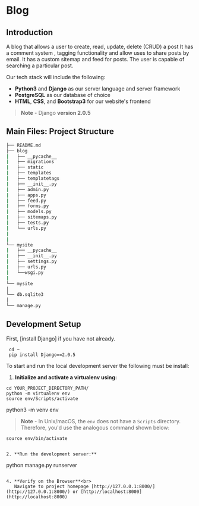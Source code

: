 # Blog

## Introduction

A blog that allows a user to create, read, update, delete (CRUD) a post
It has a comment system , tagging functionality and allow uses to share posts by email.
It has a custom sitemap and feed for posts.
The user is capable of searching a particular post.

Our tech stack will include the following:

- **Python3** and **Django** as our server language and server framework
- **PostgreSQL** as our database of choice
- **HTML**, **CSS**,  and  **Bootstrap3** for our website's frontend

> **Note** - Django **version 2.0.5**

## Main Files: Project Structure

```sh
├── README.md
├── blog
|   ├── __pycache__
|   ├── migrations
|   ├── static
|   ├── templates
|   ├── templatetags
|   ├── __init__.py
|   ├── admin.py
|   ├── apps.py
|   ├── feed.py
|   ├── forms.py
|   ├── models.py
|   ├── sitemaps.py
|   ├── tests.py
|   └── urls.py
|
| 
└── mysite
|   ├── __pycache__
|   ├── __init__.py
|   ├── settings.py
|   ├── urls.py
|   └──wsgi.py
|   
└── mysite
│
└── db.sqlite3
│
└── manage.py

```

## Development Setup

First, [install Django] if you have not already.

```
 cd ~
 pip install Django==2.0.5
```

To start and run the local development server the following must be install:

1. **Initialize and activate a virtualenv using:**

```
cd YOUR_PROJECT_DIRECTORY_PATH/
python -m virtualenv env
source env/Scripts/activate
```

python3 -m venv env

> **Note** - In Unix/macOS, the `env` does not have a `Scripts` directory. Therefore, you'd use the analogous command shown below:

```
source env/bin/activate
```

```

2. **Run the development server:**

```
python manage.py runserver
```

4. **Verify on the Browser**<br>
   Navigate to project homepage [http://127.0.0.1:8000/](http://127.0.0.1:8000/) or [http://localhost:8000](http://localhost:8000)
